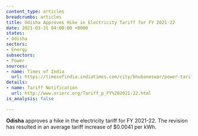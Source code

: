 ```yaml
---
content_type: articles
breadcrumbs: articles
title: Odisha Approves Hike in Electricity Tariff for FY 2021-22
date: 2021-03-31 04:00:00 +0000
states:
- Odisha
sectors:
- Energy
subsectors:
- Power
sources:
- name: Times of India
  url: https://timesofindia.indiatimes.com/city/bhubaneswar/power-tariff-hiked-by-30-paise-per-unit-in-odisha/articleshow/81725632.cms
details:
- name: Tariff Notification
  url: http://www.orierc.org/Tariff_p_FY%202021-22.html
is_analysis: false

---
```

**Odisha** approves a hike in the electricity tariff for FY 2021-22. The revision has resulted in an average tariff increase of $0.0041 per kWh.